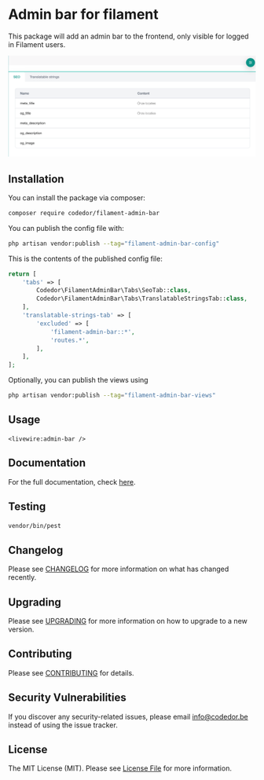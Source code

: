 # Admin bar for filament

This package will add an admin bar to the frontend, only visible for logged in Filament users.

![img.png](docs/img.png)

## Installation

You can install the package via composer:

```bash
composer require codedor/filament-admin-bar
```

You can publish the config file with:

```bash
php artisan vendor:publish --tag="filament-admin-bar-config"
```

This is the contents of the published config file:

```php
return [
    'tabs' => [
        Codedor\FilamentAdminBar\Tabs\SeoTab::class,
        Codedor\FilamentAdminBar\Tabs\TranslatableStringsTab::class,
    ],
    'translatable-strings-tab' => [
        'excluded' => [
            'filament-admin-bar::*',
            'routes.*',
        ],
    ],
];
```

Optionally, you can publish the views using

```bash
php artisan vendor:publish --tag="filament-admin-bar-views"
```

## Usage

```blade
<livewire:admin-bar />
```

## Documentation

For the full documentation, check [here](./docs/index.md).

## Testing

```bash
vendor/bin/pest
```

## Changelog

Please see [CHANGELOG](CHANGELOG.md) for more information on what has changed recently.

## Upgrading

Please see [UPGRADING](UPGRADING.md) for more information on how to upgrade to a new version.

## Contributing

Please see [CONTRIBUTING](CONTRIBUTING.md) for details.

## Security Vulnerabilities

If you discover any security-related issues, please email info@codedor.be instead of using the issue tracker.

## License

The MIT License (MIT). Please see [License File](LICENSE.md) for more information.
